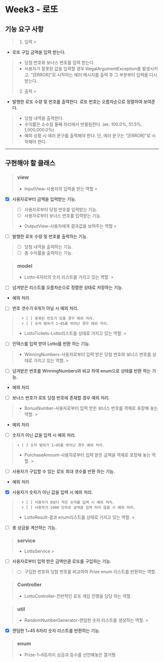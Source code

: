 # Week3 - 로또

## 기능 요구 사항

> 1. 입력
     >
+ 로또 구입 금액을 입력 받는다.
>    + 당첨 번호와 보너스 번호를 입력 받는다.
>    + 사용자가 잘못된 값을 입력할 경우 IllegalArgumentException를 발생시키고, "[ERROR]"로 시작하는 에러 메시지를 출력 후 그 부분부터 입력을 다시 받는다.
> 2. 출력
     >
+ 발행한 로또 수량 및 번호를 출력한다. 로또 번호는 오름차순으로 정렬하여 보여준다.
>    + 당첨 내역을 출력한다.
>    + 수익률은 소수점 둘째 자리에서 반올림한다. (ex. 100.0%, 51.5%, 1,000,000.0%)
>    + 예외 상황 시 에러 문구를 출력해야 한다. 단, 에러 문구는 "[ERROR]"로 시작해야 한다.
---

## 구현해야 할 클래스

> ### view
> + InputView-사용자의 입력을 받는 역할
    >
+ [X] 사용자로부터 금액을 입력받는 기능.
>   + [ ] 사용자로부터 당첨 번호를 입력받는 기능.
>   + [ ] 사용자로부터 보너스 번호를 입력받는 기능.
> + OutputView-사용자에게 결과값을 보여주는 역할
    >
+ [ ] 발행한 로또 수량 및 번호를 출력하는 기능.
>   + [ ] 당첨 내역을 출력하는 기능.
>   + [ ] 총 수익률을 출력하는 기능.

> ### model
> + Lotto-6자리의 숫자 리스트를 가지고 있는 역할.
    >
+ [ ] 넘겨받은 리스트를 오름차순으로 정렬한 상태로 저장하는 기능.
  >
+ 예외 처리
  >
+ [ ] 번호 갯수가 6개가 아닐 시 예외 처리.
>       + [ ] 중복된 번호가 있을 경우 예외 처리.
>       + [ ] 숫자 범위가 1~45를 벗어난 경우 예외 처리.
> + LottoTickets-Lotto리스트를 상태로 가지고 있는 역할.
    >
+ [ ] 인덱스를 입력 받아 Lotto를 반환 하는 기능.
> + WinningNumbers-사용자로부터 입력 받은 당첨 번호와 보너스 번호를 상태로 가지고 있는 역할.
    >
+ [ ] 넘겨받은 번호를 WinningNumbers와 비교 하여 enum으로 상태를 반환 하는 기능.
  >
+ 예외 처리
  >
+ [ ] 보너스 번호가 로또 당첨 번호에 존재할 경우 예외 처리.
> + BonusNumber-사용자로부터 입력 받은 보너스 번호를 객체로 포장해 놓는 역할.
    >
+ 예외 처리
  >
+ [ ] 숫자가 아닌 값을 입력 시 예외 처리.
>     + [ ] 숫자 범위가 1~45를 벗어난 경우 예외 처리.
> + PurchaseAmount-사용자로부터 입력 받은 금액을 객체로 포장해 놓는 역할.
    >
+ [ ] 사용자가 구입할 수 있는 로또 최대 갯수를 반환 하는 기능.
  >
+ 예외 처리
  >
+ [X] 사용자가 숫자가 아닌 값을 입력 시 예외 처리.
>       + [ ] 사용자가 0보다 작은 숫자를 입력 시 예외 처리.
>       + [ ] 사용자가 1000 단위로 금액을 입력 하지 않을 시 예외 처리.
> + LottoResult-결과 enum리스트를 상태로 가지고 있는 역할.
    >
+ [ ] 총 상금을 계산하는 기능.

> ### service
> + LottoService
    >
+ [ ] 사용자로부터 입력 받은 금액만큼 로또를 구입하는 기능.
>   + [ ] 구입한 번호와 당첨 번호를 비교하여 Prize enum 리스트를 반환하는 역할.

> ### Controller
> + LottoController-전반적인 로또 게임 진행을 담당 하는 역할.

> ### util
> + RandomNumberGenerator-랜덤한 숫자 리스트를 생성하는 역할.
    >
+ [X] 랜덤한 1~45 6자리 숫자 리스트를 반환하는 기능.

> ### enum
> + Prize-1~6등까지 상금과 등수를 선언해놓은 열거형